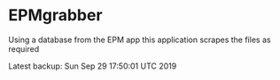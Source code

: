 # EPMgrabber
Using a database from the EPM app this application scrapes the files as required


Latest backup: Sun Sep 29 17:50:01 UTC 2019
